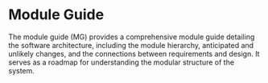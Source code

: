 # Module Guide

The module guide (MG) provides a comprehensive module guide detailing the software architecture, including the module hierarchy, anticipated and unlikely changes, and the connections between requirements and design. It serves as a roadmap for understanding the modular structure of the system.
